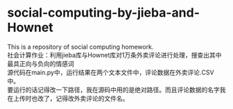 # social-computing-by-jieba-and-Hownet
This is a repository of social computing homework.  
社会计算作业：利用jieba库与Hownet库对1万条外卖评论进行处理，搜查出其中最具正向与负向的情感词  
源代码在main.py中，运行结果在两个文本文件中，评论数据在外卖评论.CSV中。  
要运行的话记得改一下路径，我在源码中用的是绝对路径。而且评论数据的名字我在上传时也改了，记得改外卖评论的文件名。  
